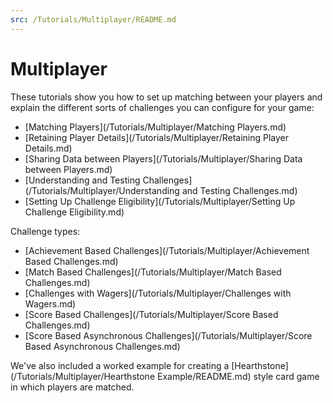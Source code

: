 ```yaml
---
src: /Tutorials/Multiplayer/README.md
---
```


# Multiplayer

These tutorials show you how to set up matching between your players and explain the different sorts of challenges you can configure for your game:
* [Matching Players](/Tutorials/Multiplayer/Matching Players.md)
* [Retaining Player Details](/Tutorials/Multiplayer/Retaining Player Details.md)
* [Sharing Data between Players](/Tutorials/Multiplayer/Sharing Data between Players.md)
* [Understanding and Testing Challenges](/Tutorials/Multiplayer/Understanding and Testing Challenges.md)
* [Setting Up Challenge Eligibility](/Tutorials/Multiplayer/Setting Up Challenge Eligibility.md)

Challenge types:
* [Achievement Based Challenges](/Tutorials/Multiplayer/Achievement Based Challenges.md)
* [Match Based Challenges](/Tutorials/Multiplayer/Match Based Challenges.md)
* [Challenges with Wagers](/Tutorials/Multiplayer/Challenges with Wagers.md)
* [Score Based Challenges](/Tutorials/Multiplayer/Score Based Challenges.md)
* [Score Based Asynchronous Challenges](/Tutorials/Multiplayer/Score Based Asynchronous Challenges.md)

We've also included a worked example for creating a [Hearthstone](/Tutorials/Multiplayer/Hearthstone Example/README.md) style card game in which players are matched.
